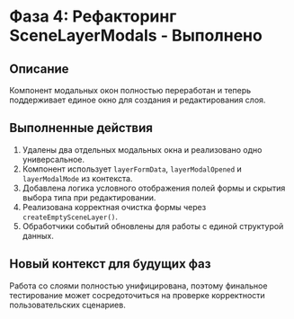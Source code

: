 # Фаза 4: Рефакторинг SceneLayerModals - Выполнено

## Описание
Компонент модальных окон полностью переработан и теперь поддерживает единое окно для создания и редактирования слоя.

## Выполненные действия
1. Удалены два отдельных модальных окна и реализовано одно универсальное.
2. Компонент использует `layerFormData`, `layerModalOpened` и `layerModalMode` из контекста.
3. Добавлена логика условного отображения полей формы и скрытия выбора типа при редактировании.
4. Реализована корректная очистка формы через `createEmptySceneLayer()`.
5. Обработчики событий обновлены для работы с единой структурой данных.

## Новый контекст для будущих фаз
Работа со слоями полностью унифицирована, поэтому финальное тестирование может сосредоточиться на проверке корректности пользовательских сценариев.
